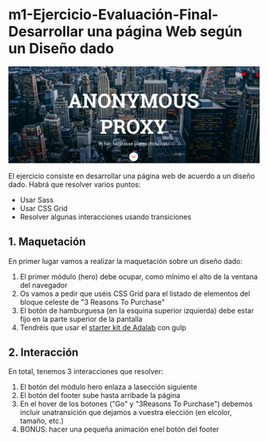 # m1-Ejercicio-Evaluación-Final-Desarrollar una página Web según un Diseño dado

![](_src/assets/images/captura.png)

El ejercicio consiste en desarrollar una página web de acuerdo a un diseño dado. Habrá que
resolver varios puntos:
- Usar Sass
- Usar CSS Grid
- Resolver algunas interacciones usando transiciones

## 1. Maquetación
En primer lugar vamos a realizar la maquetación sobre un diseño dado:
  1. El primer módulo (hero) debe ocupar, como mínimo el alto de la ventana del navegador
  2. Os vamos a pedir que uséis CSS Grid para el listado de elementos del bloque celeste de "3 Reasons To Purchase"
  3. El botón de hamburguesa (en la esquina superior izquierda) debe estar fijo en la parte superior de la pantalla
  4. Tendréis que usar el [starter kit de Adalab](https://github.com/Adalab/Adalab-web-starter-kit) con gulp

## 2. Interacción
En total, tenemos 3 interacciones que resolver:
  1. El botón del módulo hero enlaza a lasección siguiente
  2. El botón del footer sube hasta arribade la página
  3. En el hover de los botones ("Go" y "3Reasons To Purchase") debemos incluir unatransición
  que dejamos a vuestra elección (en elcolor, tamaño, etc.)
  4. BONUS: hacer una pequeña animación enel botón del footer

